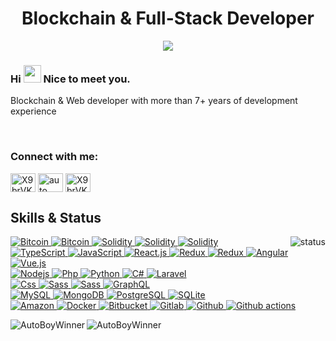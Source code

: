 <h1 align="center">
  Blockchain & Full-Stack Developer</h1>

<p align="center">
  <a href="https://github.com/DenverCoder1/readme-typing-svg"><img src="https://readme-typing-svg.herokuapp.com/?lines=blockchain%20developer;7+%2B%20years%20of%20coding%20experience;Being%20passionate%20and%20creative&center=true&width=380&height=45"></a>
</p>
<h3> Hi <img src="https://media.giphy.com/media/hvRJCLFzcasrR4ia7z/giphy.gif" width="28"> Nice to meet you.</h3>
<p>Blockchain & Web developer with more than 7+ years of development experience</p>

<br/>
<h3 align="left">Connect with me:</h3>
<p align="left">
  <a href="https://discord.gg/SsVNVZ4g" target="blank"><img align="center" src="https://raw.githubusercontent.com/rahuldkjain/github-profile-readme-    generator/master/src/images/icons/Social/discord.svg" alt="X9brVKSf" height="30" width="40" /></a>
  <a href="https://join.skype.com/invite/DQgARFISAxyD" target="blank"><img align="center" src="https://raw.githubusercontent.com/rahuldkjain/github-profile-readme-    generator/master/src/images/icons/Social/skype.svg" alt="auto boy" height="30" width="40" /></a>
  <a href="https://discord.gg/TEukb62CMM" target="blank"><img align="center" src="https://raw.githubusercontent.com/rahuldkjain/github-profile-readme-generator/master/src/images/icons/Social/discord.svg" alt="X9brVKSf" height="30" width="40" /></a>
</p>



<h2>Skills & Status</h2>


<p align="right">
  <img alt="status" src="https://github-readme-stats.vercel.app/api?username=AutoBoyWinner&show_icons=true&&custom_title=Current%20Status&title_color=baf14f&text_color=76d285&icon_color=cff389&theme=dark" align="right" />
</p>


<div>
  <a href="https://github.com/AutoBoyWinner">
    <img alt="Bitcoin" src="https://img.shields.io/badge/Bitcoin-ab790d?style=plastic&logo=bitcoin&logoColor=white" />
  </a>
  <a href="https://github.com/AutoBoyWinner">
    <img alt="Bitcoin" src="https://img.shields.io/badge/Ethereum-442288?style=plastic&logo=ethereum&logoColor=white" />
  </a>
  <a href="https://github.com/AutoBoyWinner">
    <img alt="Solidity" src="https://img.shields.io/badge/Solidity-blue?style=plastic&logo=solidity&logoColor=white" />
  </a>
  <a href="https://github.com/AutoBoyWinner">
    <img alt="Solidity" src="https://img.shields.io/badge/Rust-443330?style=plastic&logo=rust&logoColor=white" />
  </a>
  <a href="https://github.com/AutoBoyWinner">
    <img alt="Solidity" src="https://img.shields.io/badge/Web3.js-11aa33?style=plastic&logo=web3.js&logoColor=white" />
  </a>
</div>
<div>
  <a href="https://github.com/AutoBoyWinner">
    <img alt="TypeScript" src="https://img.shields.io/badge/-TypeScript-007ACC?style=plastic&logo=typescript&logoColor=white" />
  </a>
  <a href="https://github.com/AutoBoyWinner">
    <img alt="JavaScript" src="https://img.shields.io/badge/JavaScript-11bb44?style=plastic&logo=javascript&logoColor=white" />
  </a>
  <a href="https://github.com/AutoBoyWinner">
    <img alt="React.js" src="https://img.shields.io/badge/-ReactJS-blue?style=plastic&logo=react&logoColor=white" />
  </a>
  <a href="https://github.com/AutoBoyWinner">
    <img alt="Redux" src="https://img.shields.io/badge/-Redux-764ABC?style=plastic&logo=redux&logoColor=white" />
  </a>
  <a href="https://github.com/AutoBoyWinner">
    <img alt="Redux" src="https://img.shields.io/badge/-express-inactive?style=plastic&logo=express&logoColor=white" />
  </a>
   <a href="https://github.com/AutoBoyWinner">
    <img alt="Angular" src="https://img.shields.io/badge/-Angular-DD0031?style=plastic&logo=angular&logoColor=white" />
  </a>
  <a href="https://github.com/AutoBoyWinner">
    <img alt="Vue.js" src="https://img.shields.io/badge/Vue.js-35495E?style=plastic&logo=vue.js&logoColor=4FC08D" />
  </a>
</div>
<div>
  <a href="https://github.com/AutoBoyWinner">
    <img alt="Nodejs" src="https://img.shields.io/badge/-Nodejs-43853d?style=plastic&logo=Node.js&logoColor=white" />
  </a>
  <a href="https://github.com/AutoBoyWinner">
    <img alt="Php" src="https://img.shields.io/badge/PHP-777BB4?style=plastic&logo=php&logoColor=white" />
  </a>
  <a href="https://github.com/AutoBoyWinner">
    <img alt="Python" src="https://img.shields.io/badge/Python-14354C?style=plastic&logo=python&logoColor=white" />
  </a>
  <a href="https://github.com/AutoBoyWinner">
    <img alt="C#" src="https://img.shields.io/badge/C%23-23DAFB?style=plastic&logo=c-sharp&logoColor=white" />
  </a>
  <a href="https://github.com/AutoBoyWinner">
    <img alt="Laravel" src="https://img.shields.io/badge/Laravel-FF2D20?style=plastic&logo=laravel&logoColor=white" />
  </a>
</div>
<div>
  <a href="https://github.com/AutoBoyWinner">
    <img alt="Css" src="https://img.shields.io/badge/CSS-239120?&style=plastic&logo=css3&logoColor=white" />
  </a>
  <a href="https://github.com/AutoBoyWinner">
    <img alt="Sass" src="https://img.shields.io/badge/Sass-CC6699?style=plastic&logo=sass&logoColor=white" />
  </a>
   <a href="https://github.com/AutoBoyWinner">
    <img alt="Sass" src="https://img.shields.io/badge/Tailwind CSS-yellow?style=plastic&logo=tailwind CSS&logoColor=white" />
  </a>
  <a href="https://github.com/AutoBoyWinner">  
    <img alt="GraphQL" src="https://img.shields.io/badge/GraphQL-E10098?style=plastic&logo=graphql&logoColor=white" />
  </a>
</div>
<div>
  <a href="https://github.com/AutoBoyWinner">
    <img alt="MySQL" src="https://img.shields.io/badge/MySQL-0f69a9?style=plastic&logo=mysql&logoColor=white" />
  </a>
  <a href="https://github.com/AutoBoyWinner">
    <img alt="MongoDB" src="https://img.shields.io/badge/MongoDB-13aa52?style=plastic&logo=mongodb&logoColor=white" />
  </a>
  <a href="https://github.com/AutoBoyWinner">
    <img alt="PostgreSQL" src="https://img.shields.io/badge/PostgreSQL-316192?style=plastic&logo=postgresql&logoColor=white" />
  </a>
  <a href="https://github.com/AutoBoyWinner">
    <img alt="SQLite" src="https://img.shields.io/badge/SQLite-07405E?style=plastic&logo=sqlite&logoColor=white" />
  </a>
</div>
<div>
  <a href="https://github.com/AutoBoyWinner">  
    <img alt="Amazon" src="https://img.shields.io/badge/Amazon_AWS-232F3E?style=plastic&logo=amazon-aws&logoColor=white" />
  </a>
  <a href="https://github.com/AutoBoyWinner">  
    <img alt="Docker" src="https://img.shields.io/badge/Docker-46a2f1?style=plastic&logo=docker&logoColor=white" />
  </a>
  <a href="https://github.com/AutoBoyWinner">  
    <img alt="Bitbucket" src="https://img.shields.io/badge/Bitbucket-F05032?style=plastic&logo=bitbucket&logoColor=white" />
  </a>
  <a href="https://github.com/AutoBoyWinner">  
    <img alt="Gitlab" src="https://img.shields.io/badge/GitLab-FCA121?style=plastic&logo=gitlab" />
  </a>
  <a href="https://github.com/AutoBoyWinner">  
    <img alt="Github" src="https://img.shields.io/badge/GitHub-181717?style=plastic&logo=github" />
  </a>
  <a href="https://github.com/AutoBoyWinner">  
    <img alt="Github actions" src="https://img.shields.io/badge/Github_Actions-2088FF?style=plastic&logo=github-actions&logoColor=white" />
  </a>
</div>
<div>
  <p><img align="left" src="https://github-readme-stats.vercel.app/api/top-langs?username=AutoBoyWinner&show_icons=true&locale=en&layout=compact" alt="AutoBoyWinner" /></p>
  <p><img align="center" src="https://github-readme-streak-stats.herokuapp.com/?user=AutoBoyWinner&" alt="AutoBoyWinner" /></p>
</div>

